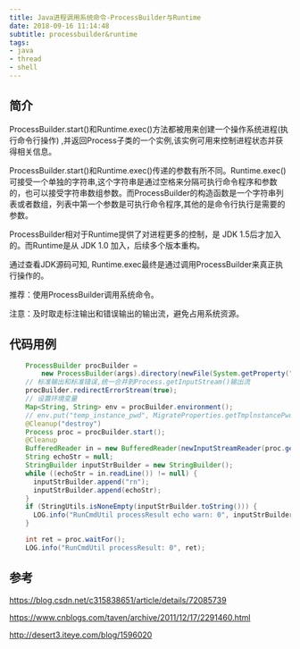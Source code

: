```yaml
---
title: Java进程调用系统命令-ProcessBuilder与Runtime
date: 2018-09-16 11:14:48
subtitle: processbuilder&runtime
tags:
- java
- thread
- shell
---
```


## 简介

ProcessBuilder.start()和Runtime.exec()方法都被用来创建一个操作系统进程(执行命令行操作) ,并返回Process子类的一个实例,该实例可用来控制进程状态并获得相关信息。

ProcessBuilder.start()和Runtime.exec()传递的参数有所不同。Runtime.exec()可接受一个单独的字符串,这个字符串是通过空格来分隔可执行命令程序和参数的，也可以接受字符串数组参数。而ProcessBuilder的构造函数是一个字符串列表或者数组，列表中第一个参数是可执行命令程序,其他的是命令行执行是需要的参数。

ProcessBuilder相对于Runtime提供了对进程更多的控制，是 JDK 1.5后才加入的。而Runtime是从 JDK 1.0 加入，后续多个版本重构。

通过查看JDK源码可知, Runtime.exec最终是通过调用ProcessBuilder来真正执行操作的。

推荐：使用ProcessBuilder调用系统命令。

注意：及时取走标注输出和错误输出的输出流，避免占用系统资源。

## 代码用例

```java
    ProcessBuilder procBuilder =
        new ProcessBuilder(args).directory(newFile(System.getProperty("user.dir")));
    // 标准输出和标准错误,统一合并到Process.getInputStream()输出流
    procBuilder.redirectErrorStream(true);
    // 设置环境变量
    Map<String, String> env = procBuilder.environment();
    // env.put("temp_instance_pwd", MigrateProperties.getTmplnstancePwd();
    @Cleanup("destroy")
    Process proc = procBuilder.start();
    @Cleanup
    BufferedReader in = new BufferedReader(newInputStreamReader(proc.getInputStream(), "UTF-8"));
    String echoStr = null;
    StringBuilder inputStrBuilder = new StringBuilder();
    while ((echoStr = in.readLine()) != null) {
      inputStrBuilder.append("rn");
      inputStrBuilder.append(echoStr);
    }
    if (StringUtils.isNoneEmpty(inputStrBuilder.toString())) {
      LOG.info("RunCmdUtil processResult echo warn: 0", inputStrBuilder);
    }

    int ret = proc.waitFor();
    LOG.info("RunCmdUtil processResult: 0", ret);
```



## 参考

https://blog.csdn.net/c315838651/article/details/72085739

https://www.cnblogs.com/taven/archive/2011/12/17/2291460.html

http://desert3.iteye.com/blog/1596020